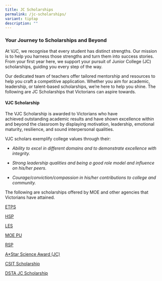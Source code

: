 ```yaml
---
title: JC Scholarships
permalink: /jc-scholarships/
variant: tiptap
description: ""
---
```

<h3><strong>Your Journey to Scholarships and Beyond</strong></h3>
<p>At VJC, we recognise that every student has distinct strengths. Our mission
is to help you harness those strengths and turn them into success stories.
From your first year here, we support your pursuit of Junior College (JC)
scholarships, guiding you every step of the way.</p>
<p>Our dedicated team of teachers offer tailored mentorship and resources
to help you craft a competitive application. Whether you aim for academic,
leadership, or talent-based scholarships, we’re here to help you shine.
The following are JC Scholarships that Victorians can aspire towards.</p>
<p></p>
<h4><strong>VJC Scholarship</strong></h4>
<p>The&nbsp;VJC Scholarship&nbsp;is awarded to Victorians who have achieved&nbsp;outstanding
academic results&nbsp;and have shown&nbsp;excellence&nbsp;within and beyond
the classroom by displaying motivation, leadership, emotional maturity,
resilience, and sound interpersonal qualities.&nbsp;&nbsp;</p>
<p>VJC scholars exemplify college values through their:&nbsp;</p>
<ul>
<li>
<p><em>Ability to excel in different domains and to demonstrate excellence with integrity.</em>
</p>
</li>
<li>
<p><em>Strong leadership qualities and being a good role model and influence on his/her peers.</em>
</p>
</li>
<li>
<p><em>Courage/conviction/compassion in his/her contributions to college and community.&nbsp;</em>
</p>
</li>
</ul>
<p></p>
<p>The following are scholarships offered by MOE and other agencies that
Victorians have attained.</p>
<p><a href="https://sites.google.com/vjc.edu.sg/ecgvjc/home/exploring-opportunities-where-do-i-want-to-go/scholarships/engineering-and-tech-programme-scholarship-etps" rel="noopener noreferrer nofollow" target="_blank">ETPS</a>
</p>
<p><a href="https://sites.google.com/vjc.edu.sg/ecgvjc/home/exploring-opportunities-where-do-i-want-to-go/scholarships/humanities-scholarship-programme-hsp" rel="noopener noreferrer nofollow" target="_blank">HSP</a>
</p>
<p><a href="https://sites.google.com/vjc.edu.sg/ecgvjc/home/exploring-opportunities-where-do-i-want-to-go/scholarships/language-elective-scholarship-les" rel="noopener noreferrer nofollow" target="_blank">LES</a>
</p>
<p><a href="https://sites.google.com/vjc.edu.sg/ecgvjc/home/exploring-opportunities-where-do-i-want-to-go/scholarships/moe-pre-u-scholarship" rel="noopener noreferrer nofollow" target="_blank">MOE PU</a>
</p>
<p><a href="https://sites.google.com/vjc.edu.sg/ecgvjc/home/exploring-opportunities-where-do-i-want-to-go/scholarships/regional-studies-programme-rsp" rel="noopener noreferrer nofollow" target="_blank">RSP</a>
</p>
<p><a href="https://sites.google.com/vjc.edu.sg/ecgvjc/home/exploring-opportunities-where-do-i-want-to-go/scholarships/astar-science-award-jc" rel="noopener noreferrer nofollow" target="_blank">A*Star Science Award (JC)</a>
</p>
<p><a href="https://sites.google.com/vjc.edu.sg/ecgvjc/home/exploring-opportunities-where-do-i-want-to-go/scholarships/csit-scholarship" rel="noopener noreferrer nofollow" target="_blank">CSIT Scholarship</a>
</p>
<p><a href="https://sites.google.com/vjc.edu.sg/ecgvjc/home/exploring-opportunities-where-do-i-want-to-go/scholarships/dsta-jc-scholarship" rel="noopener noreferrer nofollow" target="_blank">DSTA JC Scholarship</a>
</p>